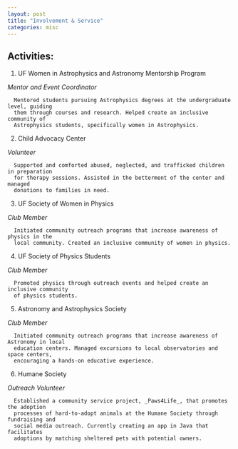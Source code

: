 ```yaml
---
layout: post
title: "Involvement & Service"
categories: misc
---
```


## Activities:
1. UF Women in Astrophysics and Astronomy Mentorship Program
   
_Mentor and Event Coordinator_

      Mentored students pursuing Astrophysics degrees at the undergraduate level, guiding 
      them through courses and research. Helped create an inclusive community of 
      Astrophysics students, specifically women in Astrophysics.
      
2. Child Advocacy Center
   
_Volunteer_

      Supported and comforted abused, neglected, and trafficked children in preparation 
      for therapy sessions. Assisted in the betterment of the center and managed 
      donations to families in need.
      
3. UF Society of Women in Physics

_Club Member_

      Initiated community outreach programs that increase awareness of physics in the 
      local community. Created an inclusive community of women in physics.
   
4. UF Society of Physics Students

_Club Member_

      Promoted physics through outreach events and helped create an inclusive community 
      of physics students.
   
5. Astronomy and Astrophysics Society

_Club Member_
    
      Initiated community outreach programs that increase awareness of Astronomy in local 
      education centers. Managed excursions to local observatories and space centers, 
      encouraging a hands-on educative experience.
   
6. Humane Society
    
_Outreach Volunteer_

      Established a community service project, _Paws4Life_, that promotes the adoption 
      processes of hard-to-adopt animals at the Humane Society through fundraising and 
      social media outreach. Currently creating an app in Java that facilitates 
      adoptions by matching sheltered pets with potential owners.
